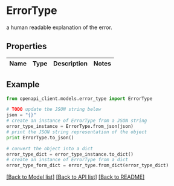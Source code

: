 # ErrorType

a human readable explanation of the error.

## Properties

Name | Type | Description | Notes
------------ | ------------- | ------------- | -------------

## Example

```python
from openapi_client.models.error_type import ErrorType

# TODO update the JSON string below
json = "{}"
# create an instance of ErrorType from a JSON string
error_type_instance = ErrorType.from_json(json)
# print the JSON string representation of the object
print ErrorType.to_json()

# convert the object into a dict
error_type_dict = error_type_instance.to_dict()
# create an instance of ErrorType from a dict
error_type_form_dict = error_type.from_dict(error_type_dict)
```
[[Back to Model list]](../README.md#documentation-for-models) [[Back to API list]](../README.md#documentation-for-api-endpoints) [[Back to README]](../README.md)


